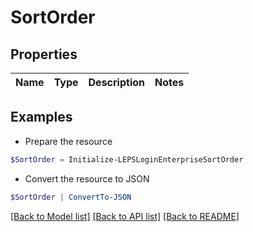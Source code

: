 # SortOrder
## Properties

Name | Type | Description | Notes
------------ | ------------- | ------------- | -------------

## Examples

- Prepare the resource
```powershell
$SortOrder = Initialize-LEPSLoginEnterpriseSortOrder 
```

- Convert the resource to JSON
```powershell
$SortOrder | ConvertTo-JSON
```

[[Back to Model list]](../README.md#documentation-for-models) [[Back to API list]](../README.md#documentation-for-api-endpoints) [[Back to README]](../README.md)

